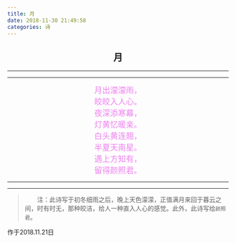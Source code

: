 ```yaml
---
title: 月
date: 2018-11-30 21:49:58
categories: 诗
---
```

## <center>月</center>
---
---
<center><font color='Violet' size=4px>月出濛濛雨，</font></center>
<center><font color='Violet' size=4px>皎皎入人心。</font></center>
<center><font color='Violet' size=4px>夜深添寒幕，</font></center>
<center><font color='Violet' size=4px>灯黄忆暖亲。</font></center>
<center><font color='Violet' size=4px>白头黄连翘，</font></center>
<center><font color='Violet' size=4px>半夏天南星。</font></center>
<center><font color='Violet' size=4px>遇上方知有，</font></center>
<center><font color='Violet' size=4px>留得颜照君。</font></center>

---
---
>&emsp;&emsp;注：此诗写于初冬细雨之后，晚上天色濛濛，正值满月来回于暮云之间，时有时无，那种皎洁，给人一种直入人心的感觉。此外，此诗写给`颜照君`。

作于2018.11.21日